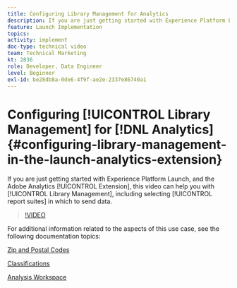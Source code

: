 ```yaml
---
title: Configuring Library Management for Analytics
description: If you are just getting started with Experience Platform Launch extension for Adobe Analytics, this video can help you with the library management portion of the configuration, including selecting report suites into which you want to send data.
feature: Launch Implementation
topics: 
activity: implement
doc-type: technical video
team: Technical Marketing
kt: 2836
role: Developer, Data Engineer
level: Beginner
exl-id: be28db8a-0de6-4f9f-ae2e-2337e86740a1
---
```

# Configuring [!UICONTROL Library Management] for [!DNL Analytics] {#configuring-library-management-in-the-launch-analytics-extension}

If you are just getting started with Experience Platform Launch, and the Adobe Analytics [!UICONTROL Extension], this video can help you with [!UICONTROL Library Management], including selecting [!UICONTROL report suites] in which to send data.

>[!VIDEO](https://video.tv.adobe.com/v/27092/?quality=12&learn=on)

For additional information related to the aspects of this use case, see the following documentation topics:

[Zip and Postal Codes](https://experienceleague.adobe.com/docs/analytics/components/dimensions/zip-code.html?lang=en)

[Classifications](https://experienceleague.adobe.com/docs/analytics/components/classifications/c-classifications.html)

[Analysis Workspace](https://experienceleague.adobe.com/docs/analytics/analyze/analysis-workspace/analysis-workspace-features.html)

